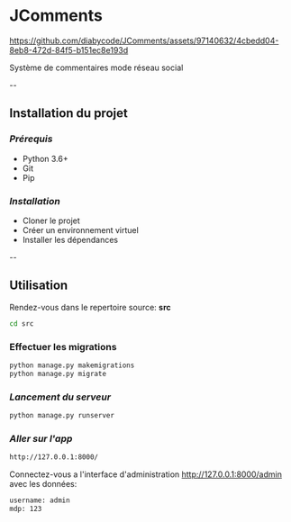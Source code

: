 # JComments




https://github.com/diabycode/JComments/assets/97140632/4cbedd04-8eb8-472d-84f5-b151ec8e193d



Système de commentaires mode réseau social

--
## Installation du projet

### *Prérequis*

- Python 3.6+
- Git 
- Pip

### *Installation*

- Cloner le projet
- Créer un environnement virtuel
- Installer les dépendances

--
## Utilisation

Rendez-vous dans le repertoire source: **src**

```bash
cd src
```

### Effectuer les migrations

```bash
python manage.py makemigrations
python manage.py migrate
```


### *Lancement du serveur*

```bash	
python manage.py runserver
```

### *Aller sur l'app*
    
```bash
http://127.0.0.1:8000/
``` 

Connectez-vous a l'interface d'administration
http://127.0.0.1:8000/admin avec les données:
```bash
username: admin
mdp: 123
``` 

